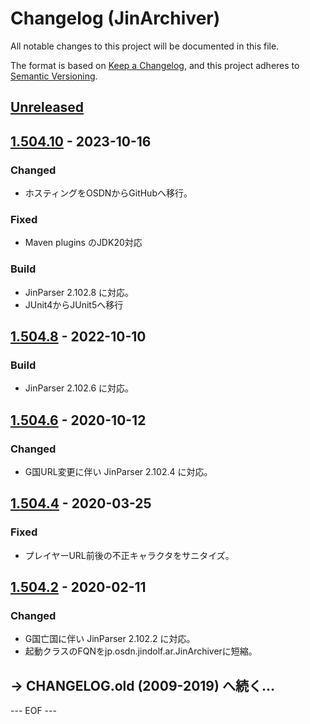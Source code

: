# Changelog (JinArchiver)
All notable changes to this project will be documented in this file.

The format is based on [Keep a Changelog](https://keepachangelog.com/en/1.0.0/),
and this project adheres to [Semantic Versioning](https://semver.org/spec/v2.0.0.html).


## [Unreleased]

## [1.504.10] - 2023-10-16

### Changed
- ホスティングをOSDNからGitHubへ移行。

### Fixed
- Maven plugins のJDK20対応

### Build
- JinParser 2.102.8 に対応。
- JUnit4からJUnit5へ移行


## [1.504.8] - 2022-10-10

### Build
- JinParser 2.102.6 に対応。


## [1.504.6] - 2020-10-12

### Changed
- G国URL変更に伴い JinParser 2.102.4 に対応。


## [1.504.4] - 2020-03-25

### Fixed
- プレイヤーURL前後の不正キャラクタをサニタイズ。


## [1.504.2] - 2020-02-11

### Changed
- G国亡国に伴い JinParser 2.102.2 に対応。
- 起動クラスのFQNをjp.osdn.jindolf.ar.JinArchiverに短縮。


## → CHANGELOG.old (2009-2019) へ続く…


[Unreleased]: https://github.com/olyutorskii/JinArchiver/compare/v1.504.10...HEAD
[1.504.10]: https://github.com/olyutorskii/JinArchiver/compare/v1.504.8...v1.504.10
[1.504.8]: https://github.com/olyutorskii/JinArchiver/compare/release-1.504.6...v1.504.8
[1.504.6]: https://github.com/olyutorskii/JinArchiver/compare/release-1.504.4...release-1.504.6
[1.504.4]: https://github.com/olyutorskii/JinArchiver/compare/release-1.504.2...release-1.504.4
[1.504.2]: https://github.com/olyutorskii/JinArchiver/releases/tag/release-1.504.2


--- EOF ---
